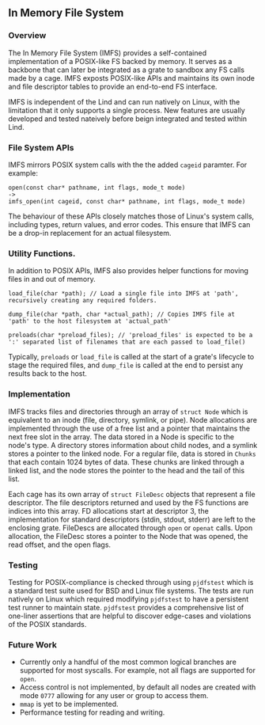 ## In Memory File System 

### Overview 

The In Memory File System (IMFS) provides a self-contained implementation of a POSIX-like FS backed by memory. It serves as a backbone that can later be integrated as a grate to sandbox any FS calls made by a cage. IMFS exposts POSIX-like APIs and maintains its own inode and file descriptor tables to provide an end-to-end FS interface.

IMFS is independent of the Lind and can run natively on Linux, with the limitation that it only supports a single process. New features are usually developed and tested nateively before beign integrated and tested within Lind. 

### File System APIs

IMFS mirrors POSIX system calls with the the added `cageid` paramter. For example:

```
open(const char* pathname, int flags, mode_t mode)
->
imfs_open(int cageid, const char* pathname, int flags, mode_t mode)
```

The behaviour of these APIs closely matches those of Linux's system calls, including types, return values, and error codes. This ensure that IMFS can be a drop-in replacement for an actual filesystem. 

### Utility Functions. 

In addition to POSIX APIs, IMFS also provides helper functions for moving files in and out of memory. 

```
load_file(char *path); // Load a single file into IMFS at 'path', recursively creating any required folders. 

dump_file(char *path, char *actual_path); // Copies IMFS file at 'path' to the host filesystem at 'actual_path'

preloads(char *preload_files); // 'preload_files' is expected to be a ':' separated list of filenames that are each passed to load_file()
```

Typically, `preloads` or `load_file` is called at the start of a grate's lifecycle to stage the required files, and `dump_file` is called at the end to persist any results back to the host. 

### Implementation

IMFS tracks files and directories through an array of `struct Node` which is equivalent to an inode (file, directory, symlink, or pipe). Node allocations are implemented through the use of a free list and a pointer that maintains the next free slot in the array. The data stored in a Node is specific to the node's type. A directory stores information about child nodes, and a symlink stores a pointer to the linked node. For a regular file, data is stored in `Chunks` that each contain 1024 bytes of data. These chunks are linked through a linked list, and the node stores the pointer to the head and the tail of this list. 

Each cage has its own array of `struct FileDesc` objects that represent a file descriptor. The file descriptors returned and used by the FS functions are indices into this array. FD allocations start at descriptor 3, the implementation for standard descriptors (stdin, stdout, stderr) are left to the enclosing grate. FileDescs are allocated through `open` or `openat` calls. Upon allocation, the FileDesc stores a pointer to the Node that was opened, the read offset, and the open flags. 

### Testing 

Testing for POSIX-compliance is checked through using `pjdfstest` which is a standard test suite used for BSD and Linux file systems. The tests are run natively on Linux which required modifying `pjdfstest` to have a persistent test runner to maintain state. `pjdfstest` provides a comprehensive list of one-liner assertions that are helpful to discover edge-cases and violations of the POSIX standards. 

### Future Work

- Currently only a handful of the most common logical branches are supported for most syscalls. For example, not all flags are supported for `open`. 
- Access control is not implemented, by default all nodes are created with mode `0777` allowing for any user or group to access them. 
- `mmap` is yet to be implemented. 
- Performance testing for reading and writing. 

